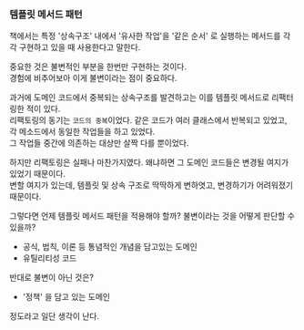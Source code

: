 ### 템플릿 메서드 패턴

책에서는 특정 '상속구조' 내에서 '유사한 작업'을 '같은 순서' 로 실행하는 메서드를 각각 구현하고 있을 때 사용한다고 말한다.

중요한 것은 불변적인 부분을 한번만 구현하는 것이다.  
경험에 비추어보아 이게 불변이라는 점이 중요하다.  

과거에 도메인 코드에서 중복되는 상속구조를 발견하고는 이를 템플릿 메서드로 리팩터링한 적이 있다.  
리팩토링의 동기는 `코드의 중복`이었다. 같은 코드가 여러 클래스에서 반복되고 있었고, 각 메소드에서 동일한 작업들을 하고 있었다.  
그 작업들 중간에 의존하는 대상만 살짝 다를 뿐이었다.  

하지만 리팩토링은 실패나 마찬가지였다. 왜냐하면 그 도메인 코드들은 변경될 여지가 있었기 때문이다.  
변할 여지가 있는데, 템플릿 및 상속 구조로 딱딱하게 변하엿고, 변경하기가 어려워졌기 때문이다. 


그렇다면 언제 템플릿 메서드 패턴을 적용해야 할까? 불변이라는 것을 어떻게 판단할 수 있을까?  
- 공식, 법칙, 이론 등 통념적인 개념을 담고있는 도메인 
- 유틸리티성 코드

반대로 불변이 아닌 것은?
- '정책' 을 담고 있는 도메인

정도라고 일단 생각이 난다.
